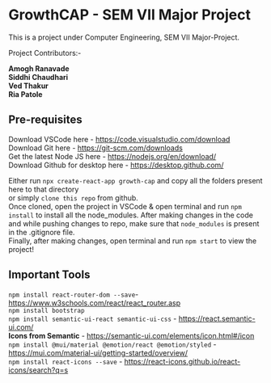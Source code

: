 # GrowthCAP - SEM VII Major Project

This is a project under Computer Engineering, SEM VII Major-Project.  

Project Contributors:-  

**Amogh Ranavade  
Siddhi Chaudhari  
Ved Thakur  
Ria Patole**

## Pre-requisites
Download VSCode here - https://code.visualstudio.com/download  
Download Git here - https://git-scm.com/downloads  
Get the latest Node JS here - https://nodejs.org/en/download/  
Download Github for desktop here - https://desktop.github.com/

Either run `npx create-react-app growth-cap` and copy all the folders present here to that directory  
or simply `clone this repo` from github.  
Once cloned, open the project in VSCode & open terminal and run `npm install` to install all the node_modules. 
After making changes in the code and while pushing changes to repo, make sure that `node_modules` is present in the .gitignore file.  
Finally, after making changes, open terminal and run `npm start` to view the project!

## Important Tools  
`npm install react-router-dom --save`- https://www.w3schools.com/react/react_router.asp  
`npm install bootstrap`  
`npm install semantic-ui-react semantic-ui-css` - https://react.semantic-ui.com/  
**Icons from Semantic** - https://semantic-ui.com/elements/icon.html#/icon  
`npm install @mui/material @emotion/react @emotion/styled` - https://mui.com/material-ui/getting-started/overview/  
`npm install react-icons --save` - https://react-icons.github.io/react-icons/search?q=s
